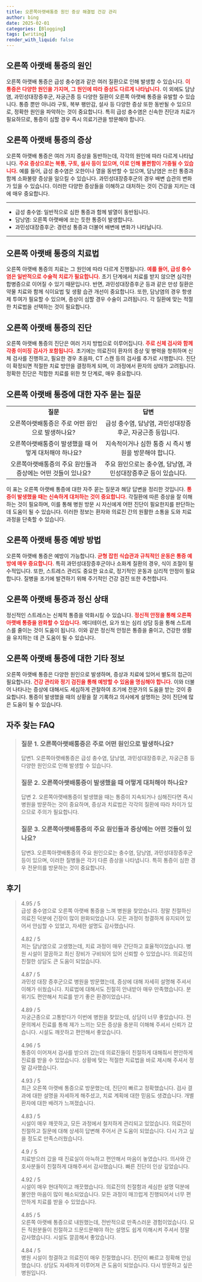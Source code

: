 ```yaml
---
title: 오른쪽아랫배통증 원인 증상 해결법 건강 관리
author: bing
date: 2025-02-01
categories: [Blogging]
tags: [writing]
render_with_liquid: false
---
```



<h2 id='오른쪽아랫배통증의원인'>오른쪽 아랫배 통증의 원인</h2>

<p>오른쪽 아랫배 통증은 급성 충수염과 같은 여러 질환으로 인해 발생할 수 있습니다. <b><span style="color: #ee2323;">이 통증은 다양한 원인을 가지며, 그 원인에 따라 증상도 다르게 나타납니다.</span></b> 이 외에도 담낭염, 과민성대장증후군, 자궁근종 등 다양한 질환이 오른쪽 아랫배 통증을 유발할 수 있습니다. 통증 뿐만 아니라 구토, 복부 팽만감, 설사 등 다양한 증상 또한 동반될 수 있으므로, 정확한 원인을 파악하는 것이 중요합니다. 특히 급성 충수염은 신속한 진단과 치료가 필요하므로, 통증이 심할 경우 즉시 의료기관을 방문해야 합니다.</p>

<h2 id='오른쪽아랫배통증의증상'>오른쪽 아랫배 통증의 증상</h2>

<p>오른쪽 아랫배 통증은 여러 가지 증상을 동반하는데, 각각의 원인에 따라 다르게 나타납니다. <b><span style="color: #ee2323;">주요 증상으로는 복통, 구토, 설사 등이 있으며, 이로 인해 불편함이 가중될 수 있습니다.</span></b> 예를 들어, 급성 충수염은 오한이나 열을 동반할 수 있으며, 담낭염은 쓰린 통증과 함께 소화불량 증상을 일으킬 수 있습니다. 과민성대장증후군의 경우 배변 습관의 변화가 있을 수 있습니다. 이러한 다양한 증상들을 이해하고 대처하는 것이 건강을 지키는 데에 매우 중요합니다.</p>

<hr />

<ul>
    <li>급성 충수염: 일반적으로 심한 통증과 함께 발열이 동반됩니다.</li>
    <li>담낭염: 오른쪽 아랫배에 쏘는 듯한 통증이 발생합니다.</li>
    <li>과민성대장증후군: 경련성 통증과 더불어 배변에 변화가 나타납니다.</li>
</ul>

<hr />

<h2 id='오른쪽아랫배통증의치료법'>오른쪽 아랫배 통증의 치료법</h2>

<p>오른쪽 아랫배 통증의 치료는 그 원인에 따라 다르게 진행됩니다. <b><span style="color: #ee2323;">예를 들어, 급성 충수염은 일반적으로 수술적 치료가 필요합니다.</span></b> 초기 단계에서 치료를 받지 않으면 심각한 합병증으로 이어질 수 있기 때문입니다. 반면, 과민성대장증후군 등과 같은 만성 질환은 약물 치료와 함께 식이요법 및 생활 습관 개선이 중요합니다. 또한, 담낭염의 경우 항생제 투여가 필요할 수 있으며, 증상이 심할 경우 수술이 고려됩니다. 각 질환에 맞는 적절한 치료법을 선택하는 것이 필요합니다.</p>

<h2 id='오른쪽아랫배통증의진단'>오른쪽 아랫배 통증의 진단</h2>

<p>오른쪽 아랫배 통증의 진단은 여러 가지 방법으로 이루어집니다. <b><span style="color: #ee2323;">주로 신체 검사와 함께 각종 이미징 검사가 포함됩니다.</span></b> 초기에는 의료진이 환자의 증상 및 병력을 청취하며 신체 검사를 진행하고, 필요한 경우 초음파, CT 스캔 등의 검사를 추가로 시행합니다. 진단이 확정되면 적절한 치료 방안을 결정하게 되며, 이 과정에서 환자의 상태가 고려됩니다. 정확한 진단은 적합한 치료를 위한 첫 단계로, 매우 중요합니다.</p>

<h2 id='오른쪽아랫배통증자주묻는질문'>오른쪽 아랫배 통증에 대한 자주 묻는 질문</h2>

<table>
    <tr>
        <td style="text-align: center; height: 17px;"><b>질문</b></td>
        <td style="text-align: center; height: 17px;"><b>답변</b></td>
    </tr>
    <tr>
        <td style="text-align: center; height: 17px;">오른쪽아랫배통증은 주로 어떤 원인으로 발생하나요?</td>
        <td style="text-align: center; height: 17px;">급성 충수염, 담낭염, 과민성대장증후군, 자궁근종 등입니다.</td>
    </tr>
    <tr>
        <td style="text-align: center; height: 17px;">오른쪽아랫배통증이 발생했을 때 어떻게 대처해야 하나요?</td>
        <td style="text-align: center; height: 17px;">지속적이거나 심한 통증 시 즉시 병원을 방문해야 합니다.</td>
    </tr>
    <tr>
        <td style="text-align: center; height: 17px;">오른쪽아랫배통증의 주요 원인들과 증상에는 어떤 것들이 있나요?</td>
        <td style="text-align: center; height: 17px;">주요 원인으로는 충수염, 담낭염, 과민성대장증후군 등이 있습니다.</td>
    </tr>
</table>

<p>이 표는 오른쪽 아랫배 통증에 대한 자주 묻는 질문과 해당 답변을 정리한 것입니다. <b><span style="color: #ee2323;">통증이 발생했을 때는 신속하게 대처하는 것이 중요합니다.</span></b> 각질환에 따른 증상을 잘 이해하는 것이 필요하며, 이를 통해 병원 방문 시 자신에게 어떤 진단이 필요한지를 판단하는 데 도움이 될 수 있습니다. 이러한 정보는 환자와 의료진 간의 원활한 소통을 도와 치료 과정을 단축할 수 있습니다.</p>

<h2 id='오른쪽아랫배통증예방방법'>오른쪽 아랫배 통증 예방 방법</h2>

<p>오른쪽 아랫배 통증은 예방이 가능합니다. <b><span style="color: #ee2323;">균형 잡힌 식습관과 규칙적인 운동은 통증 예방에 매우 중요합니다.</span></b> 특히 과민성대장증후군이나 소화계 질환의 경우, 식이 조절이 필수적입니다. 또한, 스트레스 관리도 중요한 요소로, 정기적인 운동과 심리적 안정이 필요합니다. 질병을 조기에 발견하기 위해 주기적인 건강 검진 또한 추천합니다.</p>

<h2 id='오른쪽아랫배통증과정신상태'>오른쪽 아랫배 통증과 정신 상태</h2>

<p>정신적인 스트레스는 신체적 통증을 악화시킬 수 있습니다. <b><span style="color: #ee2323;">정신적 안정을 통해 오른쪽 아랫배 통증을 완화할 수 있습니다.</span></b> 메디테이션, 요가 또는 심리 상담 등을 통해 스트레스를 줄이는 것이 도움이 됩니다. 이와 같은 정신적 안정은 통증을 줄이고, 건강한 생활을 유지하는 데 큰 도움이 될 수 있습니다.</p>

<h2 id='오른쪽아랫배통증기타정보'>오른쪽 아랫배 통증에 대한 기타 정보</h2>

<p>오른쪽 아랫배 통증은 다양한 원인으로 발생하며, 증상과 치료에 있어서 별도의 접근이 필요합니다. <b><span style="color: #ee2323;">건강 관리와 정기 검진을 통해 예방할 수 있음을 명심해야 합니다.</span></b> 이와 더불어 나타나는 증상에 대해서도 세심하게 관찰하여 조기에 전문가의 도움을 받는 것이 중요합니다. 통증이 발생했을 때의 상황을 잘 기록하고 의사에게 설명하는 것이 진단에 많은 도움이 될 수 있습니다.</p>


<h2 id='자주_찾는_FAQ'>자주 찾는 FAQ</h2>
<div itemscope="" itemtype="https://schema.org/FAQPage"> 
<blockquote> 
<div itemscope="" itemprop="mainEntity" itemtype="https://schema.org/Question"> 
<h3 itemprop="name">질문 1. 오른쪽아랫배통증은 주로 어떤 원인으로 발생하나요? </h3> 
<div itemscope="" itemprop="acceptedAnswer" itemtype="https://schema.org/Answer"> 
<span itemprop="text"> 
<p>답변1. 오른쪽아랫배통증은 급성 충수염, 담낭염, 과민성대장증후군, 자궁근종 등 다양한 원인으로 인해 발생할 수 있습니다.</p> 
</span> 
</div> 
</div> 
<div itemscope="" itemprop="mainEntity" itemtype="https://schema.org/Question"> 
<h3 itemprop="name">질문 2. 오른쪽아랫배통증이 발생했을 때 어떻게 대처해야 하나요? </h3> 
<div itemscope="" itemprop="acceptedAnswer" itemtype="https://schema.org/Answer"> 
<span itemprop="text"> 
<p>답변 2. 오른쪽아랫배통증이 발생했을 때는 통증이 지속되거나 심해진다면 즉시 병원을 방문하는 것이 중요하며, 증상과 치료법은 각각의 질환에 따라 차이가 있으므로 주의가 필요합니다.</p> 
</span> 
</div> 
</div> 
<div itemscope="" itemprop="mainEntity" itemtype="https://schema.org/Question"> 
<h3 itemprop="name">질문 3. 오른쪽아랫배통증의 주요 원인들과 증상에는 어떤 것들이 있나요?</h3> 
<div itemscope="" itemprop="acceptedAnswer" itemtype="https://schema.org/Answer"> 
<span itemprop="text"> 
<p>답변3. 오른쪽아랫배통증의 주요 원인으로는 충수염, 담낭염, 과민성대장증후군 등이 있으며, 이러한 질병들은 각기 다른 증상을 나타냅니다. 특히 통증이 심한 경우 전문의를 방문하는 것이 중요합니다.</p> 
</span> 
</div> 
</div> 
</blockquote> 
</div>
<h2 id='후기'>후기</h2>
<div itemscope itemtype="https://schema.org/Product">
  <blockquote>
  <div itemprop="review" itemscope itemtype="https://schema.org/Review">
      <div itemprop="reviewRating" itemscope itemtype="https://schema.org/Rating"> <span itemprop="ratingValue">4.95</span> / <span itemprop="bestRating">5</span> </div>
      <span itemprop="reviewBody">급성 충수염으로 오른쪽 아랫배 통증을 느껴 병원을 찾았습니다. 정말 친절하신 의료진 덕분에 긴장이 많이 완화되었습니다. 모든 과정이 청결하게 유지되어 있어서 안심할 수 있었고, 자세한 설명도 감사했습니다.</span>
  </div>
  <br>
  <div itemprop="review" itemscope itemtype="https://schema.org/Review">
      <div itemprop="reviewRating" itemscope itemtype="https://schema.org/Rating"> <span itemprop="ratingValue">4.82</span> / <span itemprop="bestRating">5</span> </div>
      <span itemprop="reviewBody">저는 담낭염으로 고생했는데, 치료 과정이 매우 간단하고 효율적이었습니다. 병원 시설이 깔끔하고 최신 장비가 구비되어 있어 신뢰할 수 있었습니다. 의료진의 친절한 상담도 큰 도움이 되었습니다.</span>
  </div>
  <br>
  <div itemprop="review" itemscope itemtype="https://schema.org/Review">
      <div itemprop="reviewRating" itemscope itemtype="https://schema.org/Rating"> <span itemprop="ratingValue">4.87</span> / <span itemprop="bestRating">5</span> </div>
      <span itemprop="reviewBody">과민성 대장 증후군으로 병원을 방문했는데, 증상에 대해 자세히 설명해 주셔서 이해가 쉬웠습니다. 치료법에 대해서도 친절히 안내받아 매우 만족했습니다. 분위기도 편안해서 치료를 받기 좋은 환경이었습니다.</span>
  </div>
  <br>
  <div itemprop="review" itemscope itemtype="https://schema.org/Review">
      <div itemprop="reviewRating" itemscope itemtype="https://schema.org/Rating"> <span itemprop="ratingValue">4.89</span> / <span itemprop="bestRating">5</span> </div>
      <span itemprop="reviewBody">자궁근종으로 고통받다가 이번에 병원을 찾았는데, 상담이 너무 좋았습니다. 전문의께서 진료를 통해 제가 느끼는 모든 증상을 충분히 이해해 주셔서 신뢰가 갔습니다. 시설도 깨끗하고 편안해서 좋았습니다.</span>
  </div>
  <br>
  <div itemprop="review" itemscope itemtype="https://schema.org/Review">
      <div itemprop="reviewRating" itemscope itemtype="https://schema.org/Rating"> <span itemprop="ratingValue">4.96</span> / <span itemprop="bestRating">5</span> </div>
      <span itemprop="reviewBody"> 통증이 이어져서 검사를 받으러 갔는데 의료진들이 친절하게 대해줘서 편안하게 진료를 받을 수 있었습니다. 상황에 맞는 적절한 치료법을 바로 제시해 주셔서 정말 감사했습니다.</span>
  </div>
  <br>
  <div itemprop="review" itemscope itemtype="https://schema.org/Review">
      <div itemprop="reviewRating" itemscope itemtype="https://schema.org/Rating"> <span itemprop="ratingValue">4.93</span> / <span itemprop="bestRating">5</span> </div>
      <span itemprop="reviewBody">최근 오른쪽 아랫배 통증으로 방문했는데, 진단이 빠르고 정확했습니다. 검사 결과에 대한 설명을 자세하게 해주셨고, 치료 계획에 대한 믿음도 생겼습니다. 개별 환자에 대한 배려가 느껴졌습니다.</span>
  </div>
  <br>
  <div itemprop="review" itemscope itemtype="https://schema.org/Review">
      <div itemprop="reviewRating" itemscope itemtype="https://schema.org/Rating"> <span itemprop="ratingValue">4.83</span> / <span itemprop="bestRating">5</span> </div>
      <span itemprop="reviewBody">시설이 매우 깨끗하고, 모든 과정에서 철저하게 관리되고 있었습니다. 의료진이 친절하고 질문에 대해 상세히 답변해 주어서 큰 도움이 되었습니다. 다시 가고 싶을 정도로 만족스러웠습니다.</span>
  </div>
  <br>
  <div itemprop="review" itemscope itemtype="https://schema.org/Review">
      <div itemprop="reviewRating" itemscope itemtype="https://schema.org/Rating"> <span itemprop="ratingValue">4.9</span> / <span itemprop="bestRating">5</span> </div>
      <span itemprop="reviewBody">치료받으러 갔을 때 진료실이 아늑하고 편안해서 마음이 놓였습니다. 의사와 간호사분들이 친절하게 대해주셔서 감사했습니다. 빠른 진단이 인상 깊었습니다.</span>
  </div>
  <br>
  <div itemprop="review" itemscope itemtype="https://schema.org/Review">
      <div itemprop="reviewRating" itemscope itemtype="https://schema.org/Rating"> <span itemprop="ratingValue">4.92</span> / <span itemprop="bestRating">5</span> </div>
      <span itemprop="reviewBody">시설이 매우 현대적이고 깨끗했습니다. 의료진의 친절함과 세심한 설명 덕분에 불안한 마음이 많이 해소되었습니다. 모든 과정이 매끄럽게 진행되어서 너무 편안하게 치료를 받을 수 있었습니다.</span>
  </div>
  <br>
  <div itemprop="review" itemscope itemtype="https://schema.org/Review">
      <div itemprop="reviewRating" itemscope itemtype="https://schema.org/Rating"> <span itemprop="ratingValue">4.85</span> / <span itemprop="bestRating">5</span> </div>
      <span itemprop="reviewBody">오른쪽 아랫배 통증으로 내원했는데, 전반적으로 만족스러운 경험이었습니다. 모든 직원분들이 친절하고 드문드문해야 하는 설명도 쉽게 이해시켜 주셔서 정말 감사했습니다. 시설도 깔끔해서 좋았습니다.</span>
  </div>
  <br>
  <div itemprop="review" itemscope itemtype="https://schema.org/Review">
      <div itemprop="reviewRating" itemscope itemtype="https://schema.org/Rating"> <span itemprop="ratingValue">4.84</span> / <span itemprop="bestRating">5</span> </div>
      <span itemprop="reviewBody">병원 시설이 청결하고 의료진이 매우 친절했습니다. 진단이 빠르고 정확해 안심했습니다. 상담도 자세하게 이루어져 큰 도움이 되었습니다. 다시 방문하고 싶은 병원입니다.</span>
  </div>
  </blockquote>
</div>

